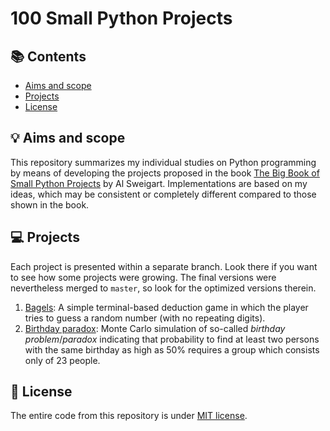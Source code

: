 # 100 Small Python Projects

## :books: Contents
- [Aims and scope](#aims-and-scope)
- [Projects](#projects)
- [License](#license)

## :bulb: Aims and scope
This repository summarizes my individual studies on Python programming by means of developing the projects proposed in the book [The Big Book of Small Python Projects](https://nostarch.com/big-book-small-python-projects) by Al Sweigart. Implementations are based on my ideas, which may be consistent or completely different compared to those shown in the book.

## :computer: Projects
Each project is presented within a separate branch. Look there if you want to see how some projects were growing. The final versions were nevertheless merged to `master`, so look for the optimized versions therein.

1. [Bagels](src/projects/project_001_bagels/): A simple terminal-based deduction game in which the player tries to guess a random number (with no repeating digits).
2. [Birthday paradox](src/projects/project_002_birthday_paradox/): Monte Carlo simulation of so-called *birthday problem*/*paradox* indicating that probability to find at least two persons with the same birthday as high as 50% requires a group which consists only of 23 people.

## :pencil: License
The entire code from this repository is under [MIT license](LICENSE).
